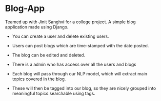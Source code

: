 # Blog-App
Teamed up with Jinit Sanghvi for a college project.
A simple blog application made using Django.

- You can create a user and delete existing users.
- Users can post blogs which are time-stamped with the date posted.
- The blog can be edited and deleted.
- There is a admin who has access over all the users and blogs

- Each blog will pass through our NLP model, which will extract main topics
  covered in the blog.
- These will then be tagged into our blog, so they are nicely grouped into
  meaningful topics searchable using tags.
